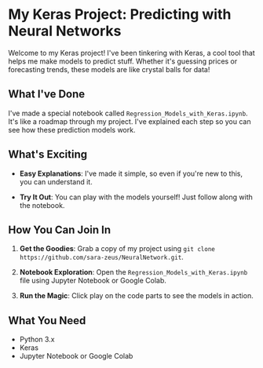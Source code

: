 # My Keras Project: Predicting with Neural Networks

Welcome to my Keras project! I've been tinkering with Keras, a cool tool that helps me make models to predict stuff. Whether it's guessing prices or forecasting trends, these models are like crystal balls for data!

## What I've Done

I've made a special notebook called `Regression_Models_with_Keras.ipynb`. It's like a roadmap through my project. I've explained each step so you can see how these prediction models work. 

## What's Exciting

- **Easy Explanations**: I've made it simple, so even if you're new to this, you can understand it.
  
- **Try It Out**: You can play with the models yourself! Just follow along with the notebook.

## How You Can Join In

1. **Get the Goodies**: Grab a copy of my project using `git clone https://github.com/sara-zeus/NeuralNetwork.git`.

2. **Notebook Exploration**: Open the `Regression_Models_with_Keras.ipynb` file using Jupyter Notebook or Google Colab.

3. **Run the Magic**: Click play on the code parts to see the models in action.

## What You Need

- Python 3.x
- Keras
- Jupyter Notebook or Google Colab


